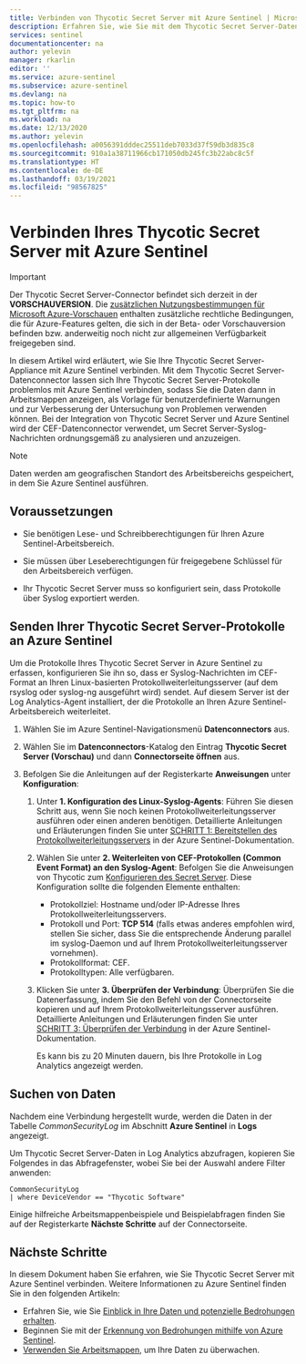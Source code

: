 ```yaml
---
title: Verbinden von Thycotic Secret Server mit Azure Sentinel | Microsoft-Dokumentation
description: Erfahren Sie, wie Sie mit dem Thycotic Secret Server-Datenconnector die Thycotic Secret Server-Protokolle in Azure Sentinel pullen. Zeigen Sie Thycotic Secret Server-Daten in Arbeitsmappen an, erstellen Sie Warnungen, und verbessern Sie die Untersuchung.
services: sentinel
documentationcenter: na
author: yelevin
manager: rkarlin
editor: ''
ms.service: azure-sentinel
ms.subservice: azure-sentinel
ms.devlang: na
ms.topic: how-to
ms.tgt_pltfrm: na
ms.workload: na
ms.date: 12/13/2020
ms.author: yelevin
ms.openlocfilehash: a0056391dddec25511deb7033d37f59db3d835c8
ms.sourcegitcommit: 910a1a38711966cb171050db245fc3b22abc8c5f
ms.translationtype: HT
ms.contentlocale: de-DE
ms.lasthandoff: 03/19/2021
ms.locfileid: "98567825"
---
```

# <a name="connect-your-thycotic-secret-server-to-azure-sentinel"></a>Verbinden Ihres Thycotic Secret Server mit Azure Sentinel

> [!IMPORTANT]
> Der Thycotic Secret Server-Connector befindet sich derzeit in der **VORSCHAUVERSION**. Die [zusätzlichen Nutzungsbestimmungen für Microsoft Azure-Vorschauen](https://azure.microsoft.com/support/legal/preview-supplemental-terms/) enthalten zusätzliche rechtliche Bedingungen, die für Azure-Features gelten, die sich in der Beta- oder Vorschauversion befinden bzw. anderweitig noch nicht zur allgemeinen Verfügbarkeit freigegeben sind.

In diesem Artikel wird erläutert, wie Sie Ihre Thycotic Secret Server-Appliance mit Azure Sentinel verbinden. Mit dem Thycotic Secret Server-Datenconnector lassen sich Ihre Thycotic Secret Server-Protokolle problemlos mit Azure Sentinel verbinden, sodass Sie die Daten dann in Arbeitsmappen anzeigen, als Vorlage für benutzerdefinierte Warnungen und zur Verbesserung der Untersuchung von Problemen verwenden können. Bei der Integration von Thycotic Secret Server und Azure Sentinel wird der CEF-Datenconnector verwendet, um Secret Server-Syslog-Nachrichten ordnungsgemäß zu analysieren und anzuzeigen.

> [!NOTE]
> Daten werden am geografischen Standort des Arbeitsbereichs gespeichert, in dem Sie Azure Sentinel ausführen.

## <a name="prerequisites"></a>Voraussetzungen

- Sie benötigen Lese- und Schreibberechtigungen für Ihren Azure Sentinel-Arbeitsbereich.

- Sie müssen über Leseberechtigungen für freigegebene Schlüssel für den Arbeitsbereich verfügen.

- Ihr Thycotic Secret Server muss so konfiguriert sein, dass Protokolle über Syslog exportiert werden.

## <a name="send-thycotic-secret-server-logs-to-azure-sentinel"></a>Senden Ihrer Thycotic Secret Server-Protokolle an Azure Sentinel

Um die Protokolle Ihres Thycotic Secret Server in Azure Sentinel zu erfassen, konfigurieren Sie ihn so, dass er Syslog-Nachrichten im CEF-Format an Ihren Linux-basierten Protokollweiterleitungsserver (auf dem rsyslog oder syslog-ng ausgeführt wird) sendet. Auf diesem Server ist der Log Analytics-Agent installiert, der die Protokolle an Ihren Azure Sentinel-Arbeitsbereich weiterleitet.

1. Wählen Sie im Azure Sentinel-Navigationsmenü **Datenconnectors** aus.

1. Wählen Sie im **Datenconnectors**-Katalog den Eintrag **Thycotic Secret Server (Vorschau)** und dann **Connectorseite öffnen** aus.

1. Befolgen Sie die Anleitungen auf der Registerkarte **Anweisungen** unter **Konfiguration**:

    1. Unter **1. Konfiguration des Linux-Syslog-Agents**: Führen Sie diesen Schritt aus, wenn Sie noch keinen Protokollweiterleitungsserver ausführen oder einen anderen benötigen. Detaillierte Anleitungen und Erläuterungen finden Sie unter [SCHRITT 1: Bereitstellen des Protokollweiterleitungsservers](connect-cef-agent.md) in der Azure Sentinel-Dokumentation.

    1. Wählen Sie unter **2. Weiterleiten von CEF-Protokollen (Common Event Format) an den Syslog-Agent**: Befolgen Sie die Anweisungen von Thycotic zum [Konfigurieren des Secret Server](https://thy.center/ss/link/syslog). Diese Konfiguration sollte die folgenden Elemente enthalten:
        - Protokollziel: Hostname und/oder IP-Adresse Ihres Protokollweiterleitungsservers.
        - Protokoll und Port: **TCP 514** (falls etwas anderes empfohlen wird, stellen Sie sicher, dass Sie die entsprechende Änderung parallel im syslog-Daemon und auf Ihrem Protokollweiterleitungsserver vornehmen).
        - Protokollformat: CEF.
        - Protokolltypen: Alle verfügbaren.

    1. Klicken Sie unter **3. Überprüfen der Verbindung**: Überprüfen Sie die Datenerfassung, indem Sie den Befehl von der Connectorseite kopieren und auf Ihrem Protokollweiterleitungsserver ausführen. Detaillierte Anleitungen und Erläuterungen finden Sie unter [SCHRITT 3: Überprüfen der Verbindung](connect-cef-verify.md) in der Azure Sentinel-Dokumentation.

        Es kann bis zu 20 Minuten dauern, bis Ihre Protokolle in Log Analytics angezeigt werden.

## <a name="find-your-data"></a>Suchen von Daten

Nachdem eine Verbindung hergestellt wurde, werden die Daten in der Tabelle *CommonSecurityLog* im Abschnitt **Azure Sentinel** in **Logs** angezeigt.

Um Thycotic Secret Server-Daten in Log Analytics abzufragen, kopieren Sie Folgendes in das Abfragefenster, wobei Sie bei der Auswahl andere Filter anwenden:

```kusto
CommonSecurityLog 
| where DeviceVendor == "Thycotic Software"
```

Einige hilfreiche Arbeitsmappenbeispiele und Beispielabfragen finden Sie auf der Registerkarte **Nächste Schritte** auf der Connectorseite.

## <a name="next-steps"></a>Nächste Schritte

In diesem Dokument haben Sie erfahren, wie Sie Thycotic Secret Server mit Azure Sentinel verbinden. Weitere Informationen zu Azure Sentinel finden Sie in den folgenden Artikeln:

- Erfahren Sie, wie Sie [Einblick in Ihre Daten und potenzielle Bedrohungen erhalten](quickstart-get-visibility.md).
- Beginnen Sie mit der [Erkennung von Bedrohungen mithilfe von Azure Sentinel](tutorial-detect-threats-built-in.md).
- [Verwenden Sie Arbeitsmappen](tutorial-monitor-your-data.md), um Ihre Daten zu überwachen.